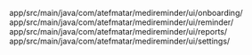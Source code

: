 app/src/main/java/com/atefmatar/medireminder/ui/onboarding/
app/src/main/java/com/atefmatar/medireminder/ui/reminder/
app/src/main/java/com/atefmatar/medireminder/ui/reports/
app/src/main/java/com/atefmatar/medireminder/ui/settings/
